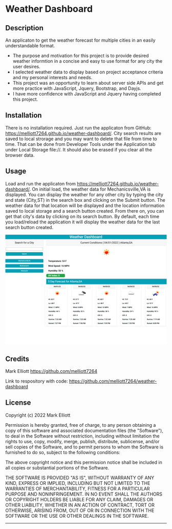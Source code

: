 # Weather Dashboard

## Description

An applicaton to get the weather forecast for multiple cities in an easily understandable format.

- The purpose and motivation for this project is to provide desired weather informtion in a concise and easy to use format for any city the user desires.
- I selected weather data to display based on project acceptance criteria and my personal interests and needs.
- This project was an opportunity to learn about server side APIs and get more practice with JavaScript, Jquery, Bootstrap, and Dayjs.
- I have more confidence with JavaScript and Jquery having completed this project.

## Installation

There is no installation required.   Just run the applicaton from GitHub: https://melliott7264.github.io/weather-dashboard/.   City search results are saved to local strorage and you may want to delete that file from time to time.  That can be done from Developer Tools under the Application tab under Local Storage file://.  It should also be erased if you clear all the browser data.

## Usage

Load and run the applicaton from https://melliott7264.github.io/weather-dashboard/.   On initial load,  the weather data for Mechanicsville,VA is displayed.  You can display the weather for any other city by typing the city and state (City,ST) in the search box and clicking on the Submit button.  The weather data for that location will be displayed and the location information saved to local storage and a search button created.  From there on, you can get that city's data by clicking on its search button.  By default,  each time you load/reload the application it will display the weather data for the last search button created.  


![Weather Dashboard screenshot](./assets/images/ScreenShot.png)


## Credits

Mark Elliott  https://github.com/melliott7264

Link to respository with code:  https://github.com/melliott7264/weather-dashboard


## License

Copyright (c) 2022 Mark Elliott

Permission is hereby granted, free of charge, to any person obtaining a copy
of this software and associated documentation files (the "Software"), to deal
in the Software without restriction, including without limitation the rights
to use, copy, modify, merge, publish, distribute, sublicense, and/or sell
copies of the Software, and to permit persons to whom the Software is
furnished to do so, subject to the following conditions:

The above copyright notice and this permission notice shall be included in all
copies or substantial portions of the Software.

THE SOFTWARE IS PROVIDED "AS IS", WITHOUT WARRANTY OF ANY KIND, EXPRESS OR
IMPLIED, INCLUDING BUT NOT LIMITED TO THE WARRANTIES OF MERCHANTABILITY,
FITNESS FOR A PARTICULAR PURPOSE AND NONINFRINGEMENT. IN NO EVENT SHALL THE
AUTHORS OR COPYRIGHT HOLDERS BE LIABLE FOR ANY CLAIM, DAMAGES OR OTHER
LIABILITY, WHETHER IN AN ACTION OF CONTRACT, TORT OR OTHERWISE, ARISING FROM,
OUT OF OR IN CONNECTION WITH THE SOFTWARE OR THE USE OR OTHER DEALINGS IN THE
SOFTWARE.

---
